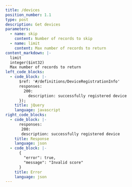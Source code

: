 ```yaml
---
title: /devices
position_number: 1.1
type: post
description: Get devices
parameters:
  - name: skip
    content: Number of records to skip
  - name: limit
    content: Max number of records to return
content_markdown: |-
  limit
  integer($int32)
  Max number of records to return
left_code_blocks:
  - code_block: |-
      $ref: '#/definitions/DeviceRegistrationInfo'
      responses:
        200:
          description: successfully registered device
      });
    title: jQuery
    language: javascript
right_code_blocks:
  - code_block: |-
      responses:
       200:
       description: successfully registered device
    title: Response
    language: json
  - code_block: |-
      {
        "error": true,
        "message": "Invalid score"
      }
    title: Error
    language: json
---
```

